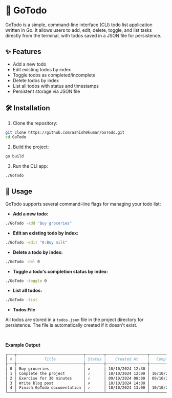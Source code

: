 # 📝 GoTodo

GoTodo is a simple, command-line interface (CLI) todo list application written in Go. It allows users to add, edit, delete, toggle, and list tasks directly from the terminal, with todos saved in a JSON file for persistence.

## ✨ Features

- Add a new todo
- Edit existing todos by index
- Toggle todos as completed/incomplete
- Delete todos by index
- List all todos with status and timestamps
- Persistent storage via JSON file

## 🛠️ Installation

1. Clone the repository:

```bash
git clone https://github.com/ashish0kumar/GoTodo.git
cd GoTodo
```

2. Build the project:

```bash
go build
```

3. Run the CLI app:

```bash
./GoTodo
```

## 🔧 Usage

GoTodo supports several command-line flags for managing your todo list:

- **Add a new todo:**

```bash
./GoTodo -add "Buy groceries"
```

- **Edit an existing todo by index:**

```bash
./GoTodo -edit "0:Buy milk"
```

- **Delete a todo by index:**

```bash
./GoTodo -del 0
```

- **Toggle a todo's completion status by index:**

```bash
./GoTodo -toggle 0
```

- **List all todos:**

```bash
./GoTodo -list
```

- **Todos File**

All todos are stored in a `todos.json` file in the project directory for persistence. The file is automatically created if it doesn't exist.

<br>

**Example Output**

```bash
┌───┬─────────────────────────────┬────────┬──────────────────┬──────────────────┐
│ # │            Title            │ Status │    Created At    │   Completed At   │
├───┼─────────────────────────────┼────────┼──────────────────┼──────────────────┤
│ 0 │ Buy groceries               │ ✗      │ 10/10/2024 12:30 │                  │
│ 1 │ Complete the project        │ ✓      │ 10/10/2024 12:00 │ 10/10/2024 12:45 │
│ 2 │ Exercise for 30 minutes     │ ✓      │ 09/10/2024 08:00 │ 09/10/2024 08:45 │
│ 3 │ Write blog post             │ ✗      │ 10/10/2024 14:00 │                  │
│ 4 │ Finish GoTodo documentation │ ✓      │ 10/10/2024 13:00 │ 10/10/2024 13:45 │
└───┴─────────────────────────────┴────────┴──────────────────┴──────────────────┘
```
